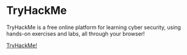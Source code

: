 # TryHackMe
TryHackMe is a free online platform for learning cyber security, using hands-on exercises and labs, all through your browser!

[TryHackMe!](https://tryhackme.com/ "Link")

